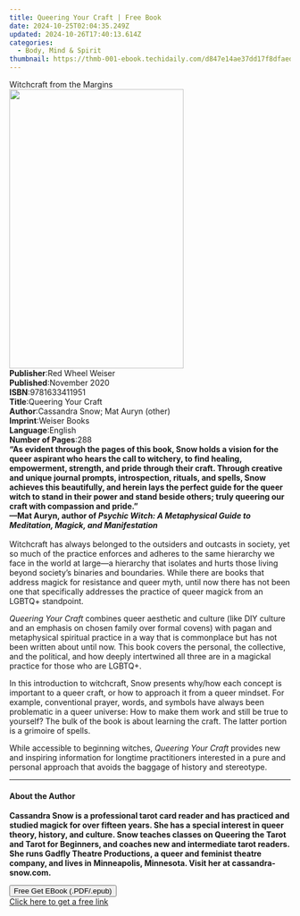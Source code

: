 ```yaml
---
title: Queering Your Craft | Free Book
date: 2024-10-25T02:04:35.249Z
updated: 2024-10-26T17:40:13.614Z
categories:
  - Body, Mind & Spirit
thumbnail: https://thmb-001-ebook.techidaily.com/d847e14ae37dd17f8dfaed4e0f0148ea6d8232f7940f382f202845015fd4619b.jpg
---
```

<main id="book-container">
  <div class="flex flex-col">
    <div class="book-brief flex-1 py-6 px-4 sm:p-6 md:py-10 md:px-8">
      <!-- brief-->
      <div class="book-brief-main">Witchcraft from the Margins</div>
    </div>
    <div
      class="book-meta-info flex-1 grid gap-4 col-start-1 col-end-3 row-start-1 sm:mb-6 sm:grid-cols-4 lg:gap-6 lg:col-start-2 lg:row-end-6 lg:row-span-6 lg:mb-0"
    >
      <div
        class="book-meta-info-left place-content-center mt-4 p-4 text-sm leading-6 col-start-2 col-span-2 dark:text-slate-400"
      >
        <img
          class="w-full h-500 object-cover rounded-lg sm:h-255 sm:col-span-2 lg:col-span-full"
          src="https://img-001-ebook.techidaily.com/1a0c81086b891e4c2c59c43adf75fee41af242b664816b70fb7a17fca59ac142.jpg"
          alt=""
          width="312"
          height="500"
        />
      </div>
      <div
        class="book-meta-info-right mt-2 col-start-1 row-start-2 col-span-3 self-center"
      >
        <!-- meta data  -->
        <div class="flex flex-col px-4 md:px-8">
          <div class="flex-1">
            <strong>Publisher</strong>:<span class="px-2"
              >Red Wheel Weiser</span
            >
          </div>
          <div class="flex-1">
            <strong>Published</strong>:<span class="px-2">November 2020</span>
          </div>
          <div class="flex-1">
            <strong>ISBN</strong>:<span class="px-2">9781633411951</span>
          </div>
          <div class="flex-1">
            <strong>Title</strong>:<span class="px-2">Queering Your Craft</span>
          </div>
          <div class="flex-1">
            <strong>Author</strong>:<span class="px-2"
              >Cassandra Snow; Mat Auryn (other)</span
            >
          </div>
          <div class="flex-1">
            <strong>Imprint</strong>:<span class="px-2">Weiser Books</span>
          </div>
          <div class="flex-1">
            <strong>Language</strong>:<span class="px-2">English</span>
          </div>
          <div class="flex-1">
            <strong>Number of Pages</strong>:<span class="px-2">288</span>
          </div>
        </div>
      </div>
    </div>
    <div class="book-description flex-1 py-6 px-4 sm:p-6 md:py-10 md:px-8">
      <div class="book-description-main">
        <div accordion-content="" id="description">
          <b
            >“As evident through the pages of this book, Snow holds a vision for
            the queer aspirant who hears the call to witchery, to find healing,
            empowerment, strength, and pride through their craft. Through
            creative and unique journal prompts, introspection, rituals, and
            spells, Snow achieves this beautifully, and herein lays the perfect
            guide for the queer witch to stand in their power and stand beside
            others; truly queering our craft with compassion and pride.”<br />—Mat
            Auryn, author of </b
          ><i
            ><b
              >Psychic Witch: A Metaphysical Guide to Meditation, Magick, and
              Manifestation</b
            ></i
          ><br /><br />Witchcraft has always belonged to the outsiders and
          outcasts in society, yet so much of the practice enforces and adheres
          to the same hierarchy we face in the world at large—a hierarchy that
          isolates and hurts those living beyond society’s binaries and
          boundaries. While there are books that address magick for resistance
          and queer myth, until now there has not been one that specifically
          addresses the practice of queer magick from an LGBTQ+ standpoint.
          <p>
            <i>Queering Your&nbsp;Craft</i> combines queer aesthetic and culture
            (like DIY culture and an emphasis on chosen family over formal
            covens) with pagan and metaphysical spiritual practice in a way that
            is commonplace but has not been written about until now. This book
            covers the personal, the collective, and the political, and how
            deeply intertwined all three are in a magickal practice for those
            who are LGBTQ+.
          </p>
          <p>
            In this introduction to witchcraft, Snow presents why/how each
            concept is important to a queer craft, or how to approach it from a
            queer mindset. For example, conventional prayer, words, and symbols
            have always been problematic in a queer universe: How to make them
            work and still be true to yourself? The bulk of the book is about
            learning the craft. The latter portion is a grimoire of spells.
          </p>
          <p>
            While accessible to beginning witches,
            <i>Queering Your&nbsp;Craft</i> provides new and inspiring
            information for longtime practitioners interested in a pure and
            personal approach that avoids the baggage of history and stereotype.
          </p>
        </div>
        <div class="accordion-fader"></div>
      </div>
    </div>
    <div class="book-excerpts flex-1 py-6 px-4 sm:p-6 md:py-10 md:px-8">
      <!-- excerpts-->
      <div class="book-excerpts-main">
        <hr />
        <h4 class="placeholder placeholder-heading">
          <span>About the Author</span>
        </h4>
        <p>
          <b
            >Cassandra Snow<b>
              is a professional tarot card reader and has practiced and studied
              magick for over fifteen years. She has a special interest in queer
              theory, history, and culture. Snow teaches classes on Queering the
              Tarot and Tarot for Beginners, and coaches new and intermediate
              tarot readers. She runs Gadfly Theatre Productions, a queer and
              feminist theatre company, and lives in Minneapolis, Minnesota.
              Visit her at cassandra-snow.com.</b
            ></b
          >
        </p>
      </div>
    </div>
    <div
      class="book-about-author flex-1 py-6 px-4 sm:p-6 md:py-10 md:px-8"
    ></div>
    <div class="book-free-get flex-1 py-6 px-4 sm:p-6 md:py-10 md:px-8">
      <button
        id="btn-free-get"
        class="bg-blue-500 hover:bg-blue-700 text-white font-bold py-2 px-4 rounded"
      >
        Free Get EBook (.PDF/.epub)
      </button>
      <div id="countdown-display" class="px-2 text-lg mt-2"></div>
      <a
        id="free-link"
        class="hidden bg-blue-500 hover:bg-blue-700 text-white font-bold py-2 px-4 rounded"
        href="https://www.ebooks.com/en-us/book/209919166/queering-your-craft/cassandra-snow/"
        target="_blank"
        >Click here to get a free link</a
      >
    </div>
    <script>
      let countdownTime = 0;
      let countdownInterval = null;
      document
        .getElementById('btn-free-get')
        .addEventListener('click', startCountdown);
      function startCountdown() {
        countdownTime = new Date().getTime() + 60000 * 3;
        countdownInterval = setInterval(updateCountdown, 1000);
        document.getElementById('btn-free-get').disabled = true;
        document
          .getElementById('btn-free-get')
          .classList.add('bg-gray-500', 'cursor-not-allowed');
      }
      function updateCountdown() {
        let currentTime = new Date().getTime();
        let timeLeft = countdownTime - currentTime;
        let secondsLeft = Math.floor(timeLeft / 1000);
        document.getElementById('countdown-display').innerHTML =
          `Remaining time: ${secondsLeft} seconds.`;
        if (secondsLeft <= 0) {
          clearInterval(countdownInterval);
          document.getElementById('btn-free-get').classList.add('hidden');
          document.getElementById('free-link').classList.remove('hidden');
          document.getElementById('countdown-display').innerHTML = '';
        }
      }
    </script>
  </div>
</main>

<ins class="adsbygoogle"
      style="display:block"
      data-ad-client="ca-pub-7571918770474297"
      data-ad-slot="8358498916"
      data-ad-format="auto"
      data-full-width-responsive="true"></ins>
    